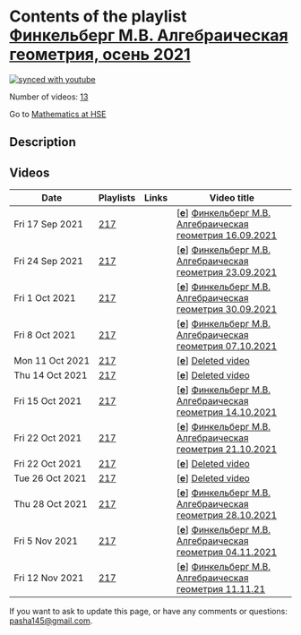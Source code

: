 # Contents of the playlist [Финкельберг М.В. Алгебраическая геометрия, осень 2021](https://www.youtube.com/playlist?list=PLq3E5oubNNoDKy3UIz2tQxetk3x9CuTXp)

[![synced with youtube](https://img.shields.io/github/last-commit/mathphysschool/mathphysschool.github.io/autoupdate1?label=synced%20with%20youtube)](https://github.com/mathphysschool/mathphysschool.github.io/commits/autoupdate1)

Number of videos: [13](#videos)

Go to [Mathematics at HSE](../README.md)

## Description



## Videos

|Date|Playlists|Links|Video title|
|---|---|---|---|
| Fri&nbsp;17&nbsp;Sep&nbsp;2021 | [217](../playlists/217 "Финкельберг М.В. Алгебраическая геометрия, осень 2021") |  | [[**e**](https://studio.youtube.com/video/fo5n6t3YPmY/edit "Edit")] [Финкельберг М.В. Алгебраическая геометрия 16.09.2021](https://www.youtube.com/watch?v=fo5n6t3YPmY&list=PLq3E5oubNNoDKy3UIz2tQxetk3x9CuTXp "&#34;Algebraic Geometry &#34; M.Finkelberg") |
| Fri&nbsp;24&nbsp;Sep&nbsp;2021 | [217](../playlists/217 "Финкельберг М.В. Алгебраическая геометрия, осень 2021") |  | [[**e**](https://studio.youtube.com/video/lEFWCQjfE4Q/edit "Edit")] [Финкельберг М.В. Алгебраическая геометрия 23.09.2021](https://www.youtube.com/watch?v=lEFWCQjfE4Q&list=PLq3E5oubNNoDKy3UIz2tQxetk3x9CuTXp "&#34;Algebraic Geometry &#34; M.Finkelberg") |
| Fri&nbsp;1&nbsp;Oct&nbsp;2021 | [217](../playlists/217 "Финкельберг М.В. Алгебраическая геометрия, осень 2021") |  | [[**e**](https://studio.youtube.com/video/ksmKzVV98ms/edit "Edit")] [Финкельберг М.В. Алгебраическая геометрия 30.09.2021](https://www.youtube.com/watch?v=ksmKzVV98ms&list=PLq3E5oubNNoDKy3UIz2tQxetk3x9CuTXp "&#34;Algebraic Geometry &#34; M.Finkelberg") |
| Fri&nbsp;8&nbsp;Oct&nbsp;2021 | [217](../playlists/217 "Финкельберг М.В. Алгебраическая геометрия, осень 2021") |  | [[**e**](https://studio.youtube.com/video/nVHUC9ujZHU/edit "Edit")] [Финкельберг М.В. Алгебраическая геометрия 07.10.2021](https://www.youtube.com/watch?v=nVHUC9ujZHU&list=PLq3E5oubNNoDKy3UIz2tQxetk3x9CuTXp "&#34;Algebraic Geometry &#34; M.Finkelberg") |
| Mon&nbsp;11&nbsp;Oct&nbsp;2021 | [217](../playlists/217 "Финкельберг М.В. Алгебраическая геометрия, осень 2021") |  | [[**e**](https://studio.youtube.com/video/gw_yrbrDpuc/edit "Edit")] [Deleted video](https://www.youtube.com/watch?v=gw_yrbrDpuc&list=PLq3E5oubNNoDKy3UIz2tQxetk3x9CuTXp "This video is unavailable.") |
| Thu&nbsp;14&nbsp;Oct&nbsp;2021 | [217](../playlists/217 "Финкельберг М.В. Алгебраическая геометрия, осень 2021") |  | [[**e**](https://studio.youtube.com/video/cqfIBuIzqdk/edit "Edit")] [Deleted video](https://www.youtube.com/watch?v=cqfIBuIzqdk&list=PLq3E5oubNNoDKy3UIz2tQxetk3x9CuTXp "This video is unavailable.") |
| Fri&nbsp;15&nbsp;Oct&nbsp;2021 | [217](../playlists/217 "Финкельберг М.В. Алгебраическая геометрия, осень 2021") |  | [[**e**](https://studio.youtube.com/video/DRliGAeQXfU/edit "Edit")] [Финкельберг М.В. Алгебраическая геометрия 14.10.2021](https://www.youtube.com/watch?v=DRliGAeQXfU&list=PLq3E5oubNNoDKy3UIz2tQxetk3x9CuTXp "&#34;Algebraic Geometry &#34; M.Finkelberg") |
| Fri&nbsp;22&nbsp;Oct&nbsp;2021 | [217](../playlists/217 "Финкельберг М.В. Алгебраическая геометрия, осень 2021") |  | [[**e**](https://studio.youtube.com/video/sYLSkhOR8i8/edit "Edit")] [Финкельберг М.В. Алгебраическая геометрия 21.10.2021](https://www.youtube.com/watch?v=sYLSkhOR8i8&list=PLq3E5oubNNoDKy3UIz2tQxetk3x9CuTXp "&#34;Algebraic Geometry &#34; M.Finkelberg") |
| Fri&nbsp;22&nbsp;Oct&nbsp;2021 | [217](../playlists/217 "Финкельберг М.В. Алгебраическая геометрия, осень 2021") |  | [[**e**](https://studio.youtube.com/video/0Ag8Lha_UjE/edit "Edit")] [Deleted video](https://www.youtube.com/watch?v=0Ag8Lha_UjE&list=PLq3E5oubNNoDKy3UIz2tQxetk3x9CuTXp "This video is unavailable.") |
| Tue&nbsp;26&nbsp;Oct&nbsp;2021 | [217](../playlists/217 "Финкельберг М.В. Алгебраическая геометрия, осень 2021") |  | [[**e**](https://studio.youtube.com/video/U7TWQgJAo8Y/edit "Edit")] [Deleted video](https://www.youtube.com/watch?v=U7TWQgJAo8Y&list=PLq3E5oubNNoDKy3UIz2tQxetk3x9CuTXp "This video is unavailable.") |
| Thu&nbsp;28&nbsp;Oct&nbsp;2021 | [217](../playlists/217 "Финкельберг М.В. Алгебраическая геометрия, осень 2021") |  | [[**e**](https://studio.youtube.com/video/t_dos0fzn_E/edit "Edit")] [Финкельберг М.В. Алгебраическая геометрия 28.10.2021](https://www.youtube.com/watch?v=t_dos0fzn_E&list=PLq3E5oubNNoDKy3UIz2tQxetk3x9CuTXp) |
| Fri&nbsp;5&nbsp;Nov&nbsp;2021 | [217](../playlists/217 "Финкельберг М.В. Алгебраическая геометрия, осень 2021") |  | [[**e**](https://studio.youtube.com/video/CmAh5ta-Ggw/edit "Edit")] [Финкельберг М.В. Алгебраическая геометрия 04.11.2021](https://www.youtube.com/watch?v=CmAh5ta-Ggw&list=PLq3E5oubNNoDKy3UIz2tQxetk3x9CuTXp) |
| Fri&nbsp;12&nbsp;Nov&nbsp;2021 | [217](../playlists/217 "Финкельберг М.В. Алгебраическая геометрия, осень 2021") |  | [[**e**](https://studio.youtube.com/video/T1x0RCRwe3c/edit "Edit")] [Финкельберг М.В. Алгебраическая геометрия 11.11.21](https://www.youtube.com/watch?v=T1x0RCRwe3c&list=PLq3E5oubNNoDKy3UIz2tQxetk3x9CuTXp) |


 If you want to ask to update this page, or have any comments or questions: <pasha145@gmail.com>.